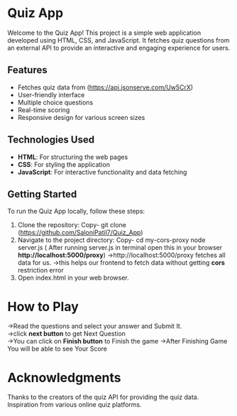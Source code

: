 # Quiz App    
Welcome to the Quiz App! This project is a simple web application developed using HTML, CSS, and JavaScript. It fetches quiz questions from an external API to provide an interactive and engaging experience for users.

## Features  
- Fetches quiz data from (https://api.jsonserve.com/Uw5CrX)
-  User-friendly interface
- Multiple choice questions
- Real-time scoring
- Responsive design for various screen sizes

## Technologies Used    
- **HTML**: For structuring the web pages
- **CSS**: For styling the application
- **JavaScript**: For interactive functionality and data fetching

## Getting Started    
To run the Quiz App locally, follow these steps:  
1. Clone the repository:
   Copy-   git clone (https://github.com/SaloniPatil7/Quiz_App)
2. Navigate to the project directory:
    Copy-  cd my-cors-proxy
    node server.js
   ( After running server.js in terminal open this in your browser **http://localhost:5000/proxy**)
    ->http://localhost:5000/proxy fetches all data for us.
    ->this helps our frontend to fetch data without getting **cors** restriction error
3. Open index.html in your web browser.

# How to Play  
->Read the questions and select your answer and Submit It.  
->click **next button** to get Next Question    
->You can click on **Finish button** to Finish the game 
->After Finishing Game You will be able to see Your Score


# Acknowledgments
Thanks to the creators of the quiz API for providing the quiz data.
Inspiration from various online quiz platforms.
